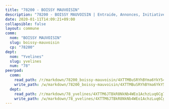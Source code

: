 ```yaml
---
title: "78200 - BOISSY MAUVOISIN"
description: "78200 - BOISSY MAUVOISIN | Entraide, Annonces, Initiatives"
date: 2020-01-11T14:09:21+09:00
collapsible: false
layout: commune
comm:
  nom: "BOISSY MAUVOISIN"
  slug: boissy-mauvoisin
  cp: "78200"
dept:
  nom: "Yvelines"
  slug: yvelines
  num: "78"
peerpad:
  comm:
    read_path: /r/markdown/78200_boissy-mauvoisin/4XTTMBuSRYhBYma6YkY54M6FhzKjCdXeJiF7HFDyeWcCYGavA
    write_path: /w/markdown/78200_boissy-mauvoisin/4XTTMBuSRYhBYma6YkY54M6FhzKjCdXeJiF7HFDyeWcCYGavA-K3TgUSAUoBdrc626xHrkd1jnvZoPM5eYx9LuHKCkDPCzepygjKJrr4SZr6dn2YuzxCZgsyESZkVPkdPen9gpbGYWMKYJiz1UWJvA56z61QNCRtZMxWgCX2y3JZtEHwS6UFUyYC2S
  dept:
    read_path: /r/markdown/78_yvelines/4XTTM6JTBkR8NkNb4WEo1AchzLuq6Cg73ydg7w9pErcQZA13p
    write_path: /w/markdown/78_yvelines/4XTTM6JTBkR8NkNb4WEo1AchzLuq6Cg73ydg7w9pErcQZA13p-K3TgUBFRQCPZwoWqJkunXeSjdgbtU3xzUSsui8DBc3rCTw6mbo4gNvfQRdE99JD3AnVW7fzseq687LKfGWCfAPajih5ByiZ3SpFz1r449oWaDnM5BHKZTbYtf6pEhRvzWbcazhrS
---
```


